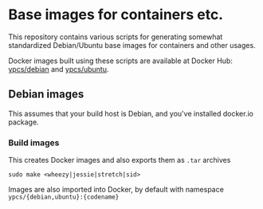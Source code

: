 # Base images for containers etc.

This repository contains various scripts for generating somewhat standardized Debian/Ubuntu base images for containers and other usages.

Docker images built using these scripts are available at Docker Hub: [ypcs/debian](https://hub.docker.com/r/ypcs/debian) and [ypcs/ubuntu](https://hub.docker.com/r/ypcs/ubuntu).
## Debian images
This assumes that your build host is Debian, and you've installed docker.io package.

### Build images
This creates Docker images and also exports them as `.tar` archives

    sudo make <wheezy|jessie|stretch|sid>

Images are also imported into Docker, by default with namespace `ypcs/{debian,ubuntu}:{codename}`
